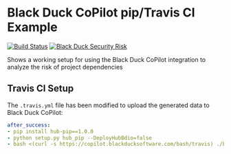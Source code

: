 # Black Duck CoPilot pip/Travis CI Example

[![Build Status](https://travis-ci.org/BlackDuckCoPilot/example-pip-travis.svg?branch=master)](https://travis-ci.org/BlackDuckCoPilot/example-pip-travis) [![Black Duck Security Risk](https://copilot.blackducksoftware.com/github/groups/BlackDuckCoPilot/locations/example-pip-travis/public/results/branches/master/badge-risk.svg)](https://copilot.blackducksoftware.com/github/groups/BlackDuckCoPilot/locations/example-pip-travis/public/results/branches/master)

Shows a working setup for using the Black Duck CoPilot integration to analyze the risk of project dependencies

## Travis CI Setup

The `.travis.yml` file has been modified to upload the generated data to Black Duck CoPilot:

```yaml
after_success:
- pip install hub-pip==1.0.0
- python setup.py hub_pip --DeployHubBdio=false
- bash <(curl -s https://copilot.blackducksoftware.com/bash/travis) ./build/blackduck/*.jsonld
```
